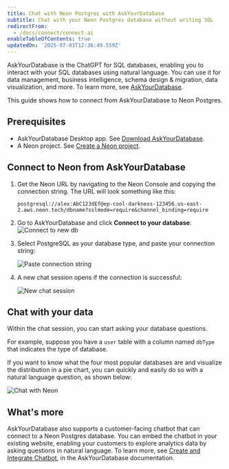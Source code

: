 ```yaml
---
title: Chat with Neon Postgres with AskYourDatabase
subtitle: Chat with your Neon Postgres database without writing SQL
redirectFrom:
  - /docs/connect/connect-ai
enableTableOfContents: true
updatedOn: '2025-07-03T12:36:49.559Z'
---
```


AskYourDatabase is the ChatGPT for SQL databases, enabling you to interact with your SQL databases using natural language. You can use it for data management, business intelligence, schema design & migration, data visualization, and more. To learn more, see [AskYourDatabase](https://www.askyourdatabase.com/).

This guide shows how to connect from AskYourDatabase to Neon Postgres.

## Prerequisites

- AskYourDatabase Desktop app. See [Download AskYourDatabase](https://www.askyourdatabase.com/download).
- A Neon project. See [Create a Neon project](/docs/manage/projects#create-a-project).

## Connect to Neon from AskYourDatabase

1. Get the Neon URL by navigating to the Neon Console and copying the connection string. The URL will look something like this:

   ```text shouldWrap
   postgresql://alex:AbC123dEf@ep-cool-darkness-123456.us-east-2.aws.neon.tech/dbname?sslmode=require&channel_binding=require
   ```

2. Go to AskYourDatabase and click **Connect to your database**:
   ![Connect to new db](/docs/guides/askyourdatabase_connect_neon_1.png)

3. Select PostgreSQL as your database type, and paste your connection string:

   ![Paste connection string](/docs/guides/askyourdatabase_connect_neon_2.png)

4. A new chat session opens if the connection is successful:

   ![New chat session](/docs/guides/askyourdatabase_connect_neon_3.png)

## Chat with your data

Within the chat session, you can start asking your database questions.

For example, suppose you have a `user` table with a column named `dbType` that indicates the type of database.

If you want to know what the four most popular databases are and visualize the distribution in a pie chart, you can quickly and easily do so with a natural language question, as shown below:

![Chat with Neon](/docs/guides/askyourdatabase_ask_neon.png)

## What's more

AskYourDatabase also supports a customer-facing chatbot that can connect to a Neon Postgres database. You can embed the chatbot in your existing website, enabling your customers to explore analytics data by asking questions in natural language. To learn more, see [Create and Integrate Chatbot](https://www.askyourdatabase.com/docs/chatbot), in the AskYourDatabase documentation.
